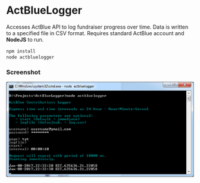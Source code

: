 # ActBlueLogger

Accesses ActBlue API to log fundraiser progress over time. Data is written to a specified file in CSV format. Requires standard ActBlue account and **NodeJS** to run.

```
npm install
node actbluelogger
```

### Screenshot

![](screenshot.png)
